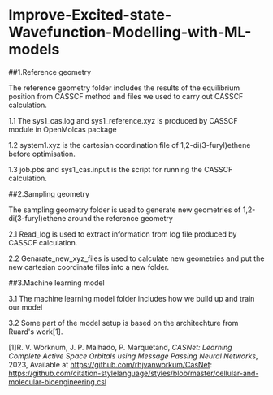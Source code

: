 # Improve-Excited-state-Wavefunction-Modelling-with-ML-models

##1.Reference geometry
  
  The reference geometry folder includes the results of the equilibrium position from CASSCF method and files we used to carry out CASSCF calculation.
  
  1.1 The sys1_cas.log and sys1_reference.xyz is produced by CASSCF module in OpenMolcas package
  
  1.2 system1.xyz is the cartesian coordination file of 1,2-di(3-furyl)ethene before optimisation.
  
  1.3 job.pbs and sys1_cas.input is the script for running the CASSCF calculation.
   
##2.Sampling geometry
 
  The sampling geometry folder is used to generate new geometries of 1,2-di(3-furyl)ethene around the reference geometry 
  
  2.1 Read_log is used to extract information from log file produced by CASSCF calculation.
  
  2.2 Genarate_new_xyz_files is used to calculate new geometries and put the new cartesian coordinate files into a new folder.

##3.Machine learning model
  
  3.1 The machine learning model folder includes how we build up and train our model
  
  3.2 Some part of the model setup is based on the architechture from Ruard's work[1].



[1]R. V. Worknum, J. P. Malhado, P. Marquetand, *CASNet: Learning Complete Active Space Orbitals using Message Passing Neural Networks*, 2023, Available at https://github.com/rhjvanworkum/CasNet: https://github.com/citation-stylelanguage/styles/blob/master/cellular-and-molecular-bioengineering.csl
   
